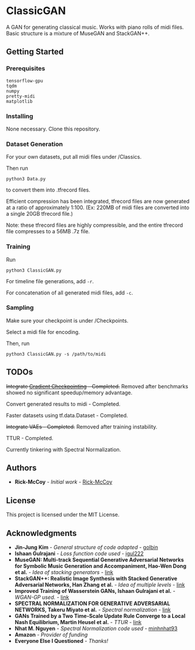 # ClassicGAN

A GAN for generating classical music. Works with piano rolls of midi files. Basic structure is a mixture of MuseGAN and StackGAN++.

## Getting Started

### Prerequisites

```
tensorflow-gpu
tqdm
numpy
pretty-midi
matplotlib
```

### Installing

None necessary. Clone this repository.

### Dataset Generation

For your own datasets, put all midi files under /Classics.

Then run

```
python3 Data.py
```

to convert them into .tfrecord files.

Efficient compression has been integrated, tfrecord files are now generated at a ratio of approximately 1:100.
(Ex: 220MB of midi files are converted into a single 20GB tfrecord file.)

Note: these tfrecord files are highly compressible, and the entire tfrecord file compresses to a 56MB .7z file.

### Training

Run

```
python3 ClassicGAN.py
```

For timeline file generations, add ```-r```.

For concatenation of all generated midi files, add ```-c```.

### Sampling

Make sure your checkpoint is under /Checkpoints.

Select a midi file for encoding.

Then, run

```
python3 ClassicGAN.py -s /path/to/midi
```

## TODOs

~~Integrate [Gradient Checkpointing](https://github.com/openai/gradient-checkpointing) - Completed.~~ Removed after benchmarks showed no significant speedup/memory advantage.

Convert generated results to midi - Completed.

Faster datasets using tf.data.Dataset - Completed.

~~Integrate VAEs - Completed.~~ Removed after training instability.

TTUR - Completed.

Currently tinkering with Spectral Normalization.

## Authors

* **Rick-McCoy** - *Initial work* - [Rick-McCoy](https://github.com/Rick-McCoy)

## License

This project is licensed under the MIT License.

## Acknowledgments

* **Jin-Jung Kim** - *General structure of code adapted* - [golbin](https://github.com/golbin)
* **Ishaan Gulrajani** - *Loss function code used* - [igul222](https://github.com/igul222)
* **MuseGAN: Multi-track Sequential Generative Adversarial Networks for Symbolic Music Generation and Accompaniment, Hao-Wen Dong et al.** - *Idea of stacking generators* - [link](http://arxiv.org/abs/1709.06298v2)
* **StackGAN++: Realistic Image Synthesis with Stacked Generative Adversarial Networks, Han Zhang et al.** - *Idea of multiple levels* - [link](http://arxiv.org/abs/1710.10916v2)
* **Improved Training of Wasserstein GANs, Ishaan Gulrajani et al.** - *WGAN-GP used.* - [link](http://arxiv.org/abs/1704.00028v3)
* **SPECTRAL NORMALIZATION FOR GENERATIVE ADVERSARIAL NETWORKS, Takeru Miyato et al.** - *Spectral normalization* - [link](http://arxiv.org/abs/1802.05957v1)
* **GANs Trained by a Two Time-Scale Update Rule Converge to a Local Nash Equilibrium, Martin Heusel et al.** - *TTUR* - [link](http://arxiv.org/abs/1706.08500v6)
* **Nhat M. Nguyen** - *Spectral Normalization code used* - [minhnhat93](https://github.com/minhnhat93)
* **Amazon** - *Provider of funding*
* **Everyone Else I Questioned** - *Thanks!*
